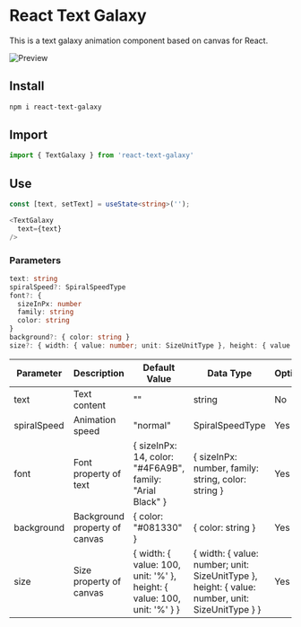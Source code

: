 # React Text Galaxy

This is a text galaxy animation component based on canvas for React.

![Preview](preview-react-text-galaxy.gif)

## Install

```bash
npm i react-text-galaxy
```

## Import

```typescript
import { TextGalaxy } from 'react-text-galaxy'
```

## Use

```typescript
const [text, setText] = useState<string>('');

<TextGalaxy
  text={text}
/>
```

### Parameters

```typescript
text: string
spiralSpeed?: SpiralSpeedType
font?: {
  sizeInPx: number
  family: string
  color: string
}
background?: { color: string }
size?: { width: { value: number; unit: SizeUnitType }, height: { value: number, unit: SizeUnitType } }
```

| Parameter   | Description                   | Default Value                                                           | Data Type                                                                                       | Optional |
| ----------- | ----------------------------- | ----------------------------------------------------------------------- | ----------------------------------------------------------------------------------------------- | -------- |
| text        | Text content                  | ""                                                                      | string                                                                                          | No       |
| spiralSpeed | Animation speed               | "normal"                                                                | SpiralSpeedType                                                                                 | Yes      |
| font        | Font property of text         | { sizeInPx: 14, color: "#4F6A9B", family: "Arial Black" }               | { sizeInPx: number, family: string, color: string }                                             | Yes      |
| background  | Background property of canvas | { color: "#081330" }                                                    | { color: string }                                                                               | Yes      |
| size        | Size property of canvas       | { width: { value: 100, unit: '%' }, height: { value: 100, unit: '%' } } | { width: { value: number; unit: SizeUnitType }, height: { value: number, unit: SizeUnitType } } | Yes      |
